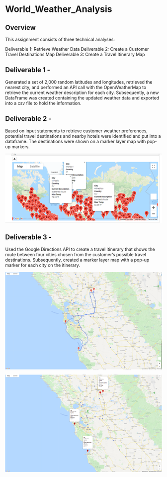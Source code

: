 # World_Weather_Analysis

## Overview

This assignment consists of three technical analyses:

Deliverable 1: Retrieve Weather Data
Deliverable 2: Create a Customer Travel Destinations Map
Deliverable 3: Create a Travel Itinerary Map

## Deliverable 1 - 

Generated a set of 2,000 random latitudes and longitudes, retrieved the nearest city, and performed an API call with the OpenWeatherMap to retrieve the current weather description for each city. Subsequently, a new DataFrame was created containing the updated weather data and exported into a csv file to hold the information. 

## Deliverable 2 - 

Based on input statements to retrieve customer weather preferences, potential travel destinations and nearby hotels were identified and put into a dataframe. The destinations were shown on a marker layer map with pop-up markers.

![image](https://github.com/amberwnaushahi/World_Weather_Analysis/blob/main/Vacation%20Search/WeatherPy_vacation_map.png)

## Deliverable 3 -

Used the Google Directions API to create a travel itinerary that shows the route between four cities chosen from the customer’s possible travel destinations. Subsequently, created a marker layer map with a pop-up marker for each city on the itinerary.

![image](https://github.com/amberwnaushahi/World_Weather_Analysis/blob/main/Vacation%20Itinerary/WeatherPy_travel_map.png)

![image](https://github.com/amberwnaushahi/World_Weather_Analysis/blob/main/Vacation%20Itinerary/WeatherPy_travel_map_markers.png)
